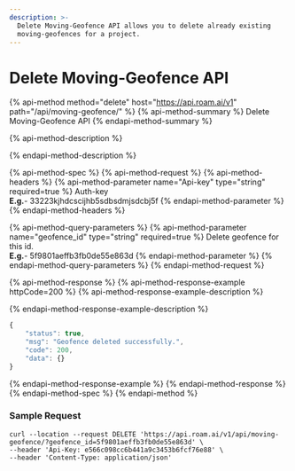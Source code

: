 ```yaml
---
description: >-
  Delete Moving-Geofence API allows you to delete already existing
  moving-geofences for a project.
---
```


# Delete Moving-Geofence API

{% api-method method="delete" host="https://api.roam.ai/v1" path="/api/moving-geofence/" %}
{% api-method-summary %}
Delete Moving-Geofence API
{% endapi-method-summary %}

{% api-method-description %}

{% endapi-method-description %}

{% api-method-spec %}
{% api-method-request %}
{% api-method-headers %}
{% api-method-parameter name="Api-key" type="string" required=true %}
Auth-key  
**E.g.**- 33223kjhdcscijhb5sdbsdmjsdcbj5f
{% endapi-method-parameter %}
{% endapi-method-headers %}

{% api-method-query-parameters %}
{% api-method-parameter name="geofence\_id" type="string" required=true %}
Delete geofence for this id.  
**E.g.**- 5f9801aeffb3fb0de55e863d
{% endapi-method-parameter %}
{% endapi-method-query-parameters %}
{% endapi-method-request %}

{% api-method-response %}
{% api-method-response-example httpCode=200 %}
{% api-method-response-example-description %}

{% endapi-method-response-example-description %}

```javascript
{
    "status": true,
    "msg": "Geofence deleted successfully.",
    "code": 200,
    "data": {}
}
```
{% endapi-method-response-example %}
{% endapi-method-response %}
{% endapi-method-spec %}
{% endapi-method %}

### Sample Request <a id="Sample-Request.3"></a>

```text
curl --location --request DELETE 'https://api.roam.ai/v1/api/moving-geofence/?geofence_id=5f9801aeffb3fb0de55e863d' \
--header 'Api-Key: e566c098cc6b441a9c3453b6fcf76e88' \
--header 'Content-Type: application/json'
```

